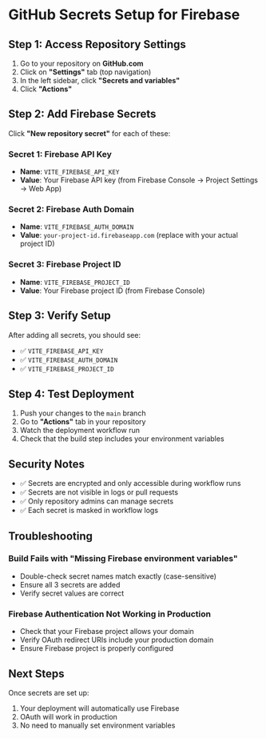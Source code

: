 # GitHub Secrets Setup for Firebase

## Step 1: Access Repository Settings

1. Go to your repository on **GitHub.com**
2. Click on **"Settings"** tab (top navigation)
3. In the left sidebar, click **"Secrets and variables"**
4. Click **"Actions"**

## Step 2: Add Firebase Secrets

Click **"New repository secret"** for each of these:

### Secret 1: Firebase API Key
- **Name**: `VITE_FIREBASE_API_KEY`
- **Value**: Your Firebase API key (from Firebase Console → Project Settings → Web App)

### Secret 2: Firebase Auth Domain
- **Name**: `VITE_FIREBASE_AUTH_DOMAIN`
- **Value**: `your-project-id.firebaseapp.com` (replace with your actual project ID)

### Secret 3: Firebase Project ID
- **Name**: `VITE_FIREBASE_PROJECT_ID`
- **Value**: Your Firebase project ID (from Firebase Console)

## Step 3: Verify Setup

After adding all secrets, you should see:
- ✅ `VITE_FIREBASE_API_KEY`
- ✅ `VITE_FIREBASE_AUTH_DOMAIN`
- ✅ `VITE_FIREBASE_PROJECT_ID`

## Step 4: Test Deployment

1. Push your changes to the `main` branch
2. Go to **"Actions"** tab in your repository
3. Watch the deployment workflow run
4. Check that the build step includes your environment variables

## Security Notes

- ✅ Secrets are encrypted and only accessible during workflow runs
- ✅ Secrets are not visible in logs or pull requests
- ✅ Only repository admins can manage secrets
- ✅ Each secret is masked in workflow logs

## Troubleshooting

### Build Fails with "Missing Firebase environment variables"
- Double-check secret names match exactly (case-sensitive)
- Ensure all 3 secrets are added
- Verify secret values are correct

### Firebase Authentication Not Working in Production
- Check that your Firebase project allows your domain
- Verify OAuth redirect URIs include your production domain
- Ensure Firebase project is properly configured

## Next Steps

Once secrets are set up:
1. Your deployment will automatically use Firebase
2. OAuth will work in production
3. No need to manually set environment variables
